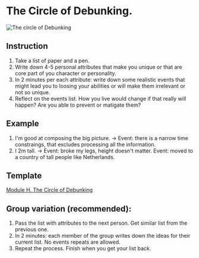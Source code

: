 # The Circle of Debunking.

![The circle of Debunking](https://github.com/humanspectrum/spectralthinking/blob/master/module%20h/en-us/Spectral%20Thinking%20-%20Module%20H.%20The%20Circle%20of%20Debunking.en-us.PNG)

## Instruction

1. Take a list of paper and a pen. 
2. Write down 4-5 personal attributes that make you unique or that are core part of you character or personality.
3. In 2 minutes per each attribute: write down some realistic events that might lead you to loosing your abilities or will make them irrelevant or not so unique.
4. Reflect on the events list. How you live would change if that really will happen? Are you able to prevent or matigate them?

## Example

1. I'm good at composing the big picture. -> Event: there is a narrow time constraings, that excludes processing all the information.
2. I 2m tall. -> Event: broke my legs, height doesn't matter. Event: moved to a country of tall people like Netherlands.

## Template
[Module H. The Circle of Debunking](https://github.com/humanspectrum/spectralthinking/blob/master/module%20h/en-us/Spectral%20Thinking%20-%20Module%20H.%20The%20Circle%20of%20Debunking.en-us.pdf)

## Group variation (recommended): 

1. Pass the list with attributes to the next person. Get similar list from the previous one.
2. In 2 minutes: each member of the group writes down the ideas for their current list. No events repeats are allowed.
3. Repeat the process. Finish when you get your list back.

